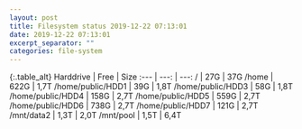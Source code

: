 ```yaml
---
layout: post
title: Filesystem status 2019-12-22 07:13:01
date: 2019-12-22 07:13:01
excerpt_separator: ""
categories: file-system
---
```

{:.table_alt}
Harddrive | Free | Size
:--- | ---: | ---:
/ | 27G | 37G
/home | 622G | 1,7T
/home/public/HDD1 | 39G | 1,8T
/home/public/HDD3 | 58G | 1,8T
/home/public/HDD4 | 158G | 2,7T
/home/public/HDD5 | 559G | 2,7T
/home/public/HDD6 | 738G | 2,7T
/home/public/HDD7 | 121G | 2,7T
/mnt/data2 | 1,3T | 2,0T
/mnt/pool | 1,5T | 6,4T
